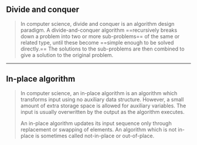 ## Divide and conquer

> In computer science, divide and conquer is an algorithm design paradigm. A divide-and-conquer algorithm ==recursively breaks down a problem into two or more sub-problems== of the same or related type, until these become ==simple enough to be solved directly.== The solutions to the sub-problems are then combined to give a solution to the original problem.

---

## In-place algorithm

> In computer science, an in-place algorithm is an algorithm which transforms input using no auxiliary data structure. However, a small amount of extra storage space is allowed for auxiliary variables. The input is usually overwritten by the output as the algorithm executes.
>
> An in-place algorithm updates its input sequence only through replacement or swapping of elements. An algorithm which is not in-place is sometimes called not-in-place or out-of-place.
